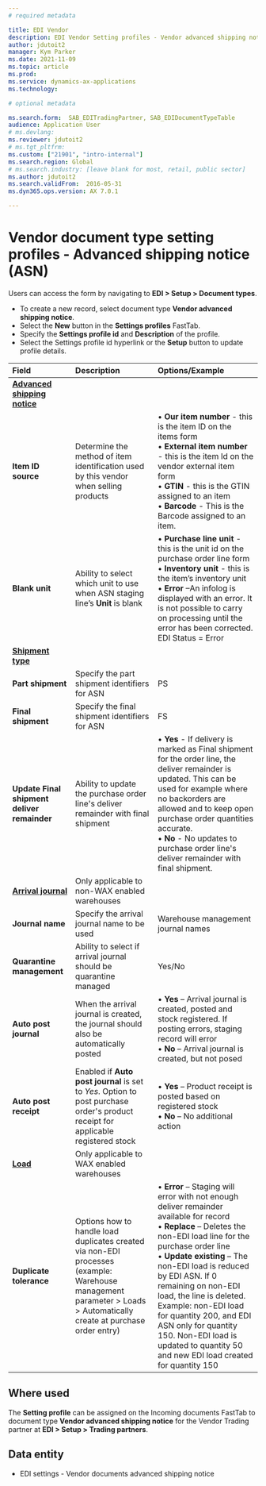 ```yaml
---
# required metadata

title: EDI Vendor
description: EDI Vendor Setting profiles - Vendor advanced shipping notice
author: jdutoit2
manager: Kym Parker
ms.date: 2021-11-09
ms.topic: article
ms.prod: 
ms.service: dynamics-ax-applications
ms.technology: 

# optional metadata

ms.search.form:  SAB_EDITradingPartner, SAB_EDIDocumentTypeTable
audience: Application User
# ms.devlang:
ms.reviewer: jdutoit2
# ms.tgt_pltfrm:
ms.custom: ["21901", "intro-internal"]
ms.search.region: Global
# ms.search.industry: [leave blank for most, retail, public sector]
ms.author: jdutoit2
ms.search.validFrom:  2016-05-31
ms.dyn365.ops.version: AX 7.0.1

---
```


# Vendor document type setting profiles - Advanced shipping notice (ASN)

Users can access the form by navigating to **EDI > Setup > Document types**.

- To create a new record, select document type **Vendor advanced shipping notice**.
- Select the **New** button in the **Settings profiles** FastTab.
- Specify the **Settings profile id** and **Description** of the profile.
- Select the Settings profile id hyperlink or the **Setup** button to update profile details.

**Field**           |	**Description**	                          | **Options/Example**
:-------            |:-------                                   |:----------
<ins>**Advanced shipping notice**</ins> |
**Item ID source**  |	Determine the method of item identification used by this vendor when selling products	  | •	**Our item number** - this is the item ID on the items form <br> •	**External item number** - this is the item Id on the vendor external item form <br> •	**GTIN** - this is the GTIN assigned to an item <br> •	**Barcode** - This is the Barcode assigned to an item.
**Blank unit**      |	Ability to select which unit to use when ASN staging line’s **Unit** is blank	  | •	**Purchase line unit** - this is the unit id on the purchase order line form <br> •	**Inventory unit** - this is the item’s inventory unit <br> •	**Error** –An infolog is displayed with an error. It is not possible to carry on processing until the error has been corrected. EDI Status = Error 
<ins>**Shipment type**</ins>  |
**Part shipment**   |	Specify the part shipment identifiers for ASN	    | PS
**Final shipment**  |	Specify the final shipment identifiers for ASN	  | FS
**Update Final shipment deliver remainder**     | Ability to update the purchase order line's deliver remainder with final shipment | •	**Yes** - If delivery is marked as Final shipment for the order line, the deliver remainder is updated. This can be used for example where no backorders are allowed and to keep open purchase order quantities accurate. <br> •	**No** - No updates to purchase order line's deliver remainder with final shipment.
<ins>**Arrival journal**</ins> | Only applicable to non-WAX enabled warehouses
**Journal name**    |	Specify the arrival journal name to be used	      | Warehouse management journal names
**Quarantine management** |	Ability to select if arrival journal should be quarantine managed	  | Yes/No
**Auto post journal**     |	When the arrival journal is created, the journal should also be automatically posted	| •	**Yes** – Arrival journal is created, posted and stock registered. If posting errors, staging record will error <br> •	**No** – Arrival journal is created, but not posed
**Auto post receipt**     |	Enabled if **Auto post journal** is set to _Yes_. Option to post purchase order's product receipt for applicable registered stock	| •	**Yes** – Product receipt is posted based on registered stock <br> •	**No** – No additional action
<ins>**Load**</ins>       | Only applicable to WAX enabled warehouses
**Duplicate tolerance**   |	Options how to handle load duplicates created via non-EDI processes (example: Warehouse management parameter > Loads > Automatically create at purchase order entry)	| •	**Error** – Staging will error with not enough deliver remainder available for record <br> •	**Replace** – Deletes the non-EDI load line for the purchase order line <br> •	**Update existing** – The non-EDI load is reduced by EDI ASN. If 0 remaining on non-EDI load, the line is deleted. <br> Example: non-EDI load for quantity 200, and EDI ASN only for quantity 150. Non-EDI load is updated to quantity 50 and new EDI load created for quantity 150

## Where used
The **Setting profile** can be assigned on the Incoming documents FastTab to document type **Vendor advanced shipping notice** for the Vendor Trading partner at **EDI > Setup > Trading partners**.

## Data entity
- EDI settings - Vendor documents advanced shipping notice

